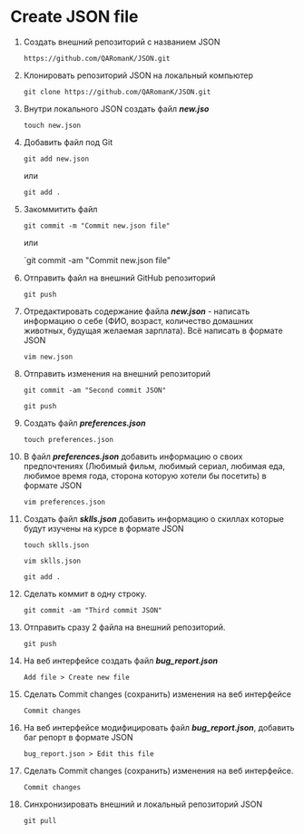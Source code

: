 
# Create JSON file

 1. Создать внешний репозиторий c названием JSON
 
	`https://github.com/QARomanK/JSON.git`

 2. Клонировать репозиторий JSON на локальный компьютер 

	`git clone https://github.com/QARomanK/JSON.git `

 3. Внутри локального JSON создать файл ***new.jso*** 

	`touch new.json`

 4. Добавить файл под Git

	`git add new.json`
	
	или
	
	`git add .`

 5. Закоммитить файл

	`git commit -m "Commit new.json file" `

	или

	`git commit -am "Commit new.json file"

 6. Отправить файл на внешний GitHub репозиторий

	`git push`

 7. Отредактировать содержание файла ***new.json*** - написать информацию о себе (ФИО, возраст, количество домашних животных, будущая желаемая зарплата). Всё написать в формате JSON

	`vim new.json`

 8. Отправить изменения на внешний репозиторий

	`git commit -am "Second commit JSON"`

	`git push`

 9. Создать файл ***preferences.json***

	`touch preferences.json`

 10. В файл ***preferences.json*** добавить информацию о своих предпочтениях (Любимый фильм, любимый сериал, любимая еда, любимое время года, сторона которую хотели бы посетить) в формате JSON

     `vim preferences.json`

 11. Создать файл ***sklls.json*** добавить информацию о скиллах которые будут изучены на курсе в формате JSON
	
	 `touch sklls.json`
 
	 `vim sklls.json`

	 `git add .`

 12. Сделать коммит в одну строку.

	 `git commit -am "Third commit JSON"`

 13. Отправить сразу 2 файла на внешний репозиторий.

	 `git push`

 14. На веб интерфейсе создать файл ***bug_report.json***
	
	 `Add file > Create new file`

 15. Сделать Commit changes (сохранить) изменения на веб интерфейсе

	 `Commit changes`

 16. На веб интерфейсе модифицировать файл ***bug_report.json***, добавить баг репорт в формате JSON

	 `bug_report.json > Edit this file`

 17. Сделать Commit changes (сохранить) изменения на веб интерфейсе.

	 `Commit changes`

 18. Синхронизировать внешний и локальный репозиторий JSON

	 `git pull`
